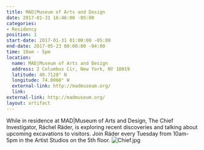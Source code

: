 ```yaml
---
title: MAD|Museum of Arts and Design
date: 2017-01-31 16:46:00 -05:00
categories:
- Residency
position: 1
start-date: 2017-01-31 01:00:00 -05:00
end-date: 2017-05-23 00:00:00 -04:00
time: 10am - 5pm
location:
  name: MAD|Museum of Arts and Design
  address: 2 Columbus Cir, New York, NY 10019
  latitude: 40.7128° N
  longitude: 74.0060° W
  external-link: http://madmuseum.org/
  link: 
external-link: http://madmuseum.org/
layout: artifact
---
```


While in residence at MAD|Museum of Arts and Design, The Chief Investigator, Ráchel Räder, is exploring recent discoveries and talking about upcoming excavations to visitors. Join Räder every Tuesday from 10am- 5pm in the Artist Studios on the 5th floor. 
![Chief.jpg](/uploads/Chief.jpg)
